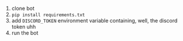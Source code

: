 1. clone bot
2. `pip install requirements.txt`
3. add `DISCORD_TOKEN` environment variable containing, well, the discord token
uhh
4. run the bot
